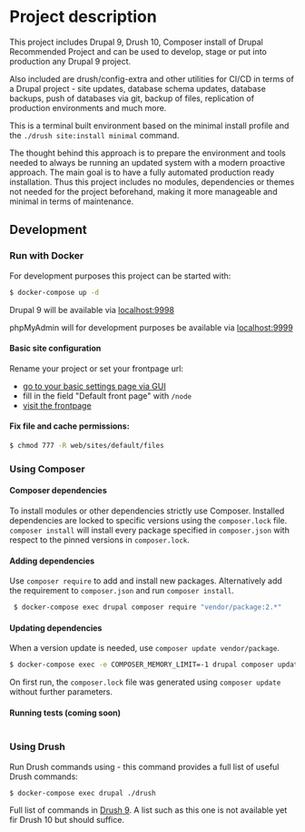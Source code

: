 # Project description
This project includes Drupal 9, Drush 10, Composer install of Drupal Recommended Project and can be used to develop, stage or put into production any Drupal 9 project.

Also included are drush/config-extra and other utilities for CI/CD in terms of a Drupal project - site updates, database schema updates, database backups, push of databases via git, backup of files, replication of production environments and much more.

This is a terminal built environment based on the minimal install profile and the `./drush site:install minimal` command.

The thought behind this approach is to prepare the environment and tools needed to always be running an updated system with a modern proactive approach. The main goal is to have a fully automated production ready installation. Thus this project includes no modules, dependencies or themes not needed for the project beforehand, making it more manageable and minimal in terms of maintenance.

## Development


### Run with Docker

For development purposes this project can be started with:

   ```sh
   $ docker-compose up -d
   ```

Drupal 9 will be available via [localhost:9998](http://localhost:9998/)

phpMyAdmin will for development purposes be available via [localhost:9999](http://localhost:9999/)

#### Basic site configuration
Rename your project or set your frontpage url:

- [go to your basic settings page via GUI](http://localhost:9998/admin/config/system/site-information)
- fill in the field "Default front page" with `/node`
- [visit the frontpage](http://localhost:9998/)

#### Fix file and cache permissions:

   ```sh
   $ chmod 777 -R web/sites/default/files
   ```


### Using Composer

#### Composer dependencies

To install modules or other dependencies strictly use Composer. Installed dependencies are locked to specific versions using the `composer.lock` file. `composer install` will install every package specified in `composer.json` with respect to the pinned versions in `composer.lock`.

#### Adding dependencies

Use `composer require` to add and install new packages. Alternatively add the requirement to `composer.json` and run `composer install`.
   
   ```sh
    $ docker-compose exec drupal composer require "vendor/package:2.*"
   ```

#### Updating dependencies

When a version update is needed, use `composer update vendor/package`. 
    
   ```sh
   $ docker-compose exec -e COMPOSER_MEMORY_LIMIT=-1 drupal composer update vendor/package
   ```

On first run, the `composer.lock` file was generated using `composer update` without further parameters.

#### Running tests (coming soon)
   
   ```sh

   ```


### Using Drush
Run Drush commands using - this command provides a full list of useful Drush commands:

   ```sh
   $ docker-compose exec drupal ./drush
   ```
Full list of commands in [Drush 9](https://drushcommands.com/drush-9x/). A list such as this one is not available yet fir Drush 10 but should suffice.
